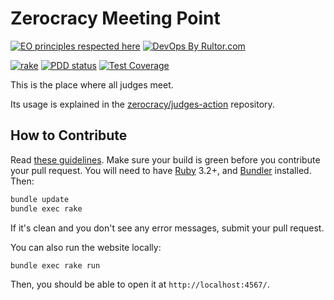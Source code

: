 # Zerocracy Meeting Point

[![EO principles respected here](https://www.elegantobjects.org/badge.svg)](https://www.elegantobjects.org)
[![DevOps By Rultor.com](http://www.rultor.com/b/zerocracy/baza)](http://www.rultor.com/p/zerocracy/baza)

[![rake](https://github.com/zerocracy/baza/actions/workflows/rake.yml/badge.svg)](https://github.com/zerocracy/baza/actions/workflows/rake.yml)
[![PDD status](http://www.0pdd.com/svg?name=zerocracy/baza)](http://www.0pdd.com/p?name=zerocracy/baza)
[![Test Coverage](https://img.shields.io/codecov/c/github/zerocracy/baza.svg)](https://codecov.io/github/zerocracy/baza?branch=master)

This is the place where all judges meet.

Its usage is explained in the
[zerocracy/judges-action](https://github.com/zerocracy/judges-action)
repository.

## How to Contribute

Read [these guidelines](https://www.yegor256.com/2014/04/15/github-guidelines.html).
Make sure your build is green before you contribute
your pull request. You will need to have
[Ruby](https://www.ruby-lang.org/en/) 3.2+,
and
[Bundler](https://bundler.io/) installed. Then:

```bash
bundle update
bundle exec rake
```

If it's clean and you don't see any error messages, submit your pull request.

You can also run the website locally:

```bash
bundle exec rake run
```

Then, you should be able to open it at `http://localhost:4567/`.
